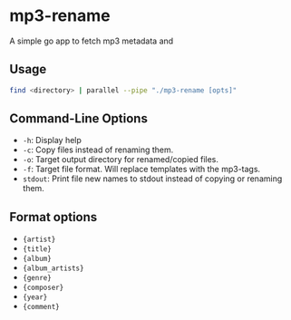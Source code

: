 # mp3-rename
A simple go app to fetch mp3 metadata and 

## Usage

```bash
find <directory> | parallel --pipe "./mp3-rename [opts]"
```

## Command-Line Options

- `-h`: Display help
- `-c`: Copy files instead of renaming them.
- `-o`: Target output directory for renamed/copied files. 
- `-f`: Target file format. Will replace templates with the mp3-tags. 
- `stdout`: Print file new names to stdout instead of copying or renaming them. 

## Format options

- `{artist}`
- `{title}`
- `{album}`
- `{album_artists}`
- `{genre}`
- `{composer}`
- `{year}`
- `{comment}`
